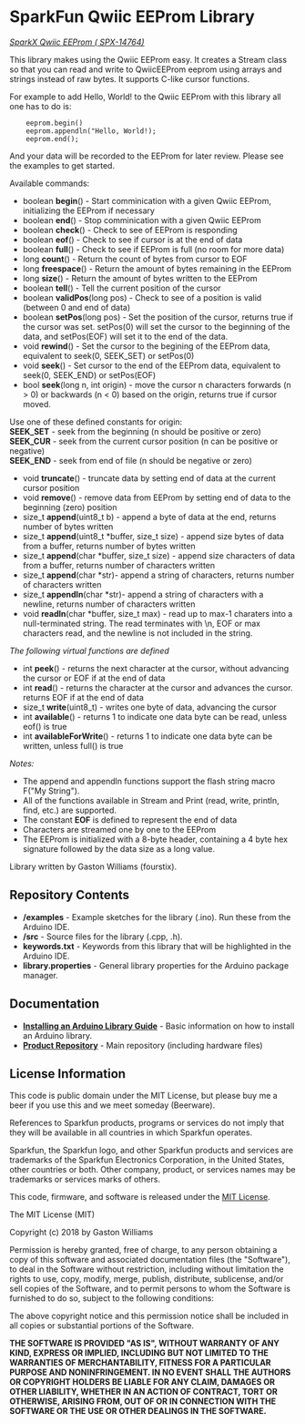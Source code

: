SparkFun Qwiic EEProm Library
===========================================================

[*SparkX Qwiic EEProm ( SPX-14764)*](https://www.sparkfun.com/products/14764)

This library makes using the Qwiic EEProm easy. It creates a Stream class so that you can read and write
to QwiicEEProm eeprom using arrays and strings instead of raw bytes.  It supports C-like cursor functions.

For example to add Hello, World! to the Qwiic EEProm with this library all one has to do is:
```
    eeprom.begin()
    eeprom.appendln("Hello, World!);
    eeprom.end();
```
And your data will be recorded to the EEProm for later review. Please see the examples to get started.

Available commands:

* boolean **begin**() - Start comminication with a given Qwiic EEProm, initializing the EEProm if necessary
* boolean **end**() - Stop comminication with a given Qwiic EEProm
* boolean **check**() - Check to see of EEProm is responding
* boolean **eof**() - Check to see if cursor is at the end of data
* boolean **full**() - Check to see if EEProm is full (no room for more data)
* long    **count**() - Return the count of bytes from cursor to EOF
* long    **freespace**() - Return the amount of bytes remaining in the EEProm
* long    **size**() - Return the amount of bytes written to the EEProm
* boolean **tell**() - Tell the current position of the cursor
* boolean **validPos**(long pos) - Check to see of a position is valid (between 0 and end of data)
* boolean **setPos**(long pos) - Set the position of the cursor, returns true if the cursor was set.
  setPos(0) will set the cursor to the beginning of the data, and setPos(EOF) will set it to the end of the data.
* void    **rewind**() - Set the cursor to the begining of the EEProm data, equivalent to seek(0, SEEK_SET) or setPos(0)
* void    **seek**() - Set cursor to the end of the EEProm data, equivalent to seek(0, SEEK_END) or setPos(EOF)
* bool    **seek**(long n, int origin) - move the cursor n characters forwards (n > 0) or backwards (n < 0) based on the origin, returns true if cursor moved.

 Use one of these defined constants for origin:  
    **SEEK_SET** - seek from the beginning (n should be positive or zero)  
    **SEEK_CUR** - seek from the current cursor position (n can be positive or negative)  
    **SEEK_END** - seek from end of file (n should be negative or zero)  
* void    **truncate**() - truncate data by setting end of data at the current cursor position
* void    **remove**() - remove data from EEProm by setting end of data to the beginning (zero) position
* size_t  **append**(uint8_t b) - append a byte of data at the end, returns number of bytes written
* size_t  **append**(uint8_t *buffer, size_t size) - append size bytes of data from a buffer, returns number of bytes written
* size_t  **append**(char *buffer, size_t size) - append size characters of data from a buffer, returns number of characters written
* size_t  **append**(char *str)- append a string of characters, returns number of characters written
* size_t  **appendln**(char *str)- append a string of characters with a newline, returns number of characters written
* void    **readln**(char *buffer, size_t max) - read up to max-1 charaters into a null-terminated string.  The read terminates with \n, EOF or max characters read, and the newline is not included in the string.

_The following virtual functions are defined_
* int     **peek**() - returns the next character at the cursor, without advancing the cursor or EOF if at the end of data
* int     **read**() - returns the character at the cursor and advances the cursor. returns EOF if at the end of data
* size_t  **write**(uint8_t) - writes one byte of data, advancing the cursor
* int     **available**() - returns 1 to indicate one data byte can be read, unless eof() is true
* int     **availableForWrite**() - returns 1 to indicate one data byte can be written, unless full() is true

_Notes:_
* The append and appendln functions support the flash string macro F("My String").
* All of the functions available in Stream and Print (read, write, println, find, etc.) are supported.
* The constant **EOF** is defined to represent the end of data
* Characters are streamed one by one to the EEProm
* The EEProm is initialized with a 8-byte header, containing a 4 byte hex signature followed by the data size as a long value.


Library written by Gaston Williams (fourstix).

Repository Contents
-------------------

* **/examples** - Example sketches for the library (.ino). Run these from the Arduino IDE.
* **/src** - Source files for the library (.cpp, .h).
* **keywords.txt** - Keywords from this library that will be highlighted in the Arduino IDE.
* **library.properties** - General library properties for the Arduino package manager.

Documentation
--------------

* **[Installing an Arduino Library Guide](https://learn.sparkfun.com/tutorials/installing-an-arduino-library)** - Basic information on how to install an Arduino library.
* **[Product Repository](https://github.com/tbd/tbd)** - Main repository (including hardware files)

License Information
-------------------

This code is public domain under the MIT License, but please buy me a beer
if you use this and we meet someday (Beerware).

References to Sparkfun products, programs or services do not imply
that they will be available in all countries in which Sparkfun operates.

Sparkfun, the Sparkfun logo, and other Sparkfun products and services are
trademarks of the Sparkfun Electronics Corporation, in the United States,
other countries or both. Other company, product, or services names may be trademarks or services marks of others.

This code, firmware, and software is released under the [MIT License](http://opensource.org/licenses/MIT).

The MIT License (MIT)

Copyright (c) 2018 by Gaston Williams

Permission is hereby granted, free of charge, to any person obtaining a copy
of this software and associated documentation files (the "Software"), to deal
in the Software without restriction, including without limitation the rights
to use, copy, modify, merge, publish, distribute, sublicense, and/or sell
copies of the Software, and to permit persons to whom the Software is
furnished to do so, subject to the following conditions:

The above copyright notice and this permission notice shall be included in all
copies or substantial portions of the Software.

**THE SOFTWARE IS PROVIDED "AS IS", WITHOUT WARRANTY OF ANY KIND, EXPRESS OR IMPLIED, INCLUDING BUT NOT LIMITED TO THE WARRANTIES OF MERCHANTABILITY,
FITNESS FOR A PARTICULAR PURPOSE AND NONINFRINGEMENT. IN NO EVENT SHALL THE
AUTHORS OR COPYRIGHT HOLDERS BE LIABLE FOR ANY CLAIM, DAMAGES OR OTHER
LIABILITY, WHETHER IN AN ACTION OF CONTRACT, TORT OR OTHERWISE, ARISING FROM, OUT OF OR IN CONNECTION WITH THE SOFTWARE OR THE USE OR OTHER DEALINGS IN THE
SOFTWARE.**
